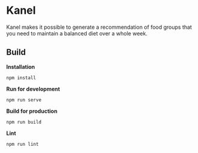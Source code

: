 # Kanel

Kanel makes it possible to generate a recommendation of food groups that you need to maintain a balanced diet over a whole week.

## Build

**Installation**

```
npm install
```

**Run for development**

```
npm run serve
```

**Build for production**

```
npm run build
```

**Lint**

```
npm run lint
```
